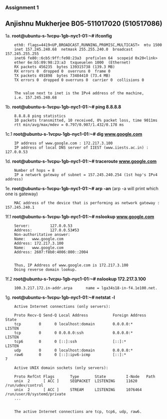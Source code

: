 ### Assignment 1

## Anjishnu Mukherjee B05-511017020 (510517086)

1a. **root@ubuntu-s-1vcpu-1gb-nyc1-01:~# ifconfig**

        eth0: flags=4419<UP,BROADCAST,RUNNING,PROMISC,MULTICAST>  mtu 1500
        inet 157.245.240.68  netmask 255.255.240.0  broadcast 157.245.255.255
        inet6 fe80::6cb5:9ff:fe98:23a3  prefixlen 64  scopeid 0x20<link>
        ether 6e:b5:09:98:23:a3  txqueuelen 1000  (Ethernet)
        RX packets 456235  bytes 139315738 (139.3 MB)
        RX errors 0  dropped 0  overruns 0  frame 0
        TX packets 491898  bytes 73484410 (73.4 MB)
        TX errors 0  dropped 0 overruns 0  carrier 0  collisions 0


        The value next to inet is the IPv4 address of the machine,
        i.e. 157.245.240.68

1b. **root@ubuntu-s-1vcpu-1gb-nyc1-01:~# ping 8.8.8.8**

        8.8.8.8 ping statistics
        10 packets transmitted, 10 received, 0% packet loss, time 9011ms
        rtt min/avg/max/mdev = 0.797/0.907/1.432/0.178 ms

1c.1 **root@ubuntu-s-1vcpu-1gb-nyc1-01:~# dig www.google.com**

        IP address of www.google.com : 172.217.3.100
        IP address of local DNS server of IIEST (www.iiests.ac.in) :  127.0.0.53

1d. **root@ubuntu-s-1vcpu-1gb-nyc1-01:~# traceroute www.google.com**

        Number of hops = 8
        IP a network gateway of subnet = 157.245.240.254 (1st hop's IPv4 address)

1e. **root@ubuntu-s-1vcpu-1gb-nyc1-01:~# arp -an** (arp -a will print which one is gateway)

        MAC address of the device that is performing as network gateway : 157.245.240.1

1f.1 **root@ubuntu-s-1vcpu-1gb-nyc1-01:~# nslookup www.google.com**

        Server:         127.0.0.53
        Address:        127.0.0.53#53
        Non-authoritative answer:
        Name:   www.google.com
        Address: 172.217.3.100
        Name:   www.google.com
        Address: 2607:f8b0:4006:800::2004


        Thus, IP Address of www.google.com is 172.217.3.100
        Doing reverse domain lookup.

1f.2 **root@ubuntu-s-1vcpu-1gb-nyc1-01:~# nslookup 172.217.3.100**

        100.3.217.172.in-addr.arpa      name = lga34s18-in-f4.1e100.net.

1g. **root@ubuntu-s-1vcpu-1gb-nyc1-01:~# netstat -l**

        Active Internet connections (only servers):

        Proto Recv-Q Send-Q Local Address           Foreign Address         State
        tcp        0      0 localhost:domain        0.0.0.0:*               LISTEN
        tcp        0      0 0.0.0.0:ssh             0.0.0.0:*               LISTEN
        tcp6       0      0 [::]:ssh                [::]:*                  LISTEN
        udp        0      0 localhost:domain        0.0.0.0:*
        raw6       0      0 [::]:ipv6-icmp          [::]:*                  7

        Active UNIX domain sockets (only servers):

        Proto RefCnt Flags       Type       State         I-Node   Path
        unix  2      [ ACC ]     SEQPACKET  LISTENING     11620    /run/udev/control
        unix  2      [ ACC ]     STREAM     LISTENING     1076464  /run/user/0/systemd/private
        ...


        The active Internet connections are tcp, tcp6, udp, raw6.
